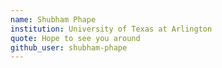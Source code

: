```yaml
---
name: Shubham Phape
institution: University of Texas at Arlington
quote: Hope to see you around
github_user: shubham-phape
---
```

